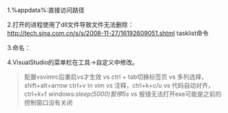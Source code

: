 1.%appdata%:直接访问路径

2.打开的进程使用了dll文件导致文件无法删除：http://tech.sina.com.cn/s/s/2008-11-27/16192609051.shtml
 tasklist命令

3.命名：

4.VisualStudio的菜单栏在工具->自定义中修改。
>配置vsvimrc后重启vs才生效
>vs ctrl + tab切换标签页
>vs 多列选择，shift+alt+arrow  ctrl+v in vim
>vs 注释，ctrl+k+c/u
>vs 代码自动对齐，ctrl+k+f
>windows:_sleep(5000)暂停5s_
>vs 报错无法打开exe可能是之前的控制窗口没有关闭
